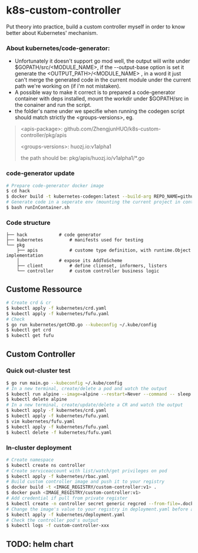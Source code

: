 # k8s-custom-controller
Put theory into practice, build a custom controller myself in order to know better about Kubernetes' mechanism.

### About kubernetes/code-generator:
- Unfortunately it doesn't support go mod well, the output will write under $GOPATH/src/<MODULE_NAME>, if the --output-base option is set it generate the <OUTPUT_PATH>/<MODULE_NAME> , in a word it just can't merge the generated code in the current module under the current path we're working on (if i'm not mistaken).
- A possible way to make it correct is to prepared a code-generator container with deps installed, mount the workdir under $GOPATH/src in the conainer and run the script.
- the folder's name under <apis-package> we specifie when running the codegen script should match strictly the \<groups-versions\>, eg.
> \<apis-package\>:     github.com/ZhengjunHUO/k8s-custom-controller/pkg/apis
>
> \<groups-versions\>:  huozj.io:v1alpha1
>
> the path should be: pkg/apis/huozj.io/v1alpha1/*.go

### code-generator update
```bash
# Prepare code-generator docker image
$ cd hack
$ docker build -t kubernetes-codegen:latest --build-arg REPO_NAME=github.com/ZhengjunHUO/k8s-custom-controller .
# Generate code in a seperate env (mounting the current project in container under ${GOPATH}/src/)
$ bash runInContainer.sh
```

### Code structure
```
├── hack			# code generator
├── kubernetes			# manifests used for testing
└── pkg
    ├── apis			# custome type definition, with runtime.Object implementation
    │				# expose its AddToScheme
    ├── client			# define clienset, informers, listers
    └── controller		# custom controller business logic
```
    
## Custome Ressource
```bash
# Create crd & cr
$ kubectl apply -f kubernetes/crd.yaml
$ kubectl apply -f kubernetes/fufu.yaml
# Check
$ go run kubernetes/getCRD.go --kubeconfig ~/.kube/config
$ kubectl get crd
$ kubectl get fufu
```

## Custom Controller
### Quick out-cluster test
```bash
$ go run main.go --kubeconfig ~/.kube/config
# In a new terminal, create/delete a pod and watch the output
$ kubectl run alpine --image=alpine --restart=Never --command -- sleep infinity
$ kubectl delete alpine
# In a new terminal, create/update/delete a CR and watch the output
$ kubectl apply -f kubernetes/crd.yaml
$ kubectl apply -f kubernetes/fufu.yaml
$ vim kubernetes/fufu.yaml
$ kubectl apply -f kubernetes/fufu.yaml
$ kubectl delete -f kubernetes/fufu.yaml
```

### In-cluster deployment
```bash
# Create namespace
$ kubectl create ns controller
# Create serviceaccount with list/watch/get privileges on pod
$ kubectl apply -f kubernetes/rbac.yaml
# Build custom controller image and push it to your registry
$ docker build -t <IMAGE_REGISTRY/custom-controller:v1> .
$ docker push <IMAGE_REGISTRY/custom-controller:v1>
# Add credential if pull from private register
$ kubectl create -n controller secret generic regcred --from-file=.dockerconfigjson=<PATH/TO/.docker/config> --type=kubernetes.io/dockerconfigjson
# Change the image's value to your registry in deployment.yaml before apply
$ kubectl apply -f kubernetes/deployment.yaml
# Check the controller pod's output
$ kubectl logs -f custom-controller-xxx
```

## TODO: helm chart
